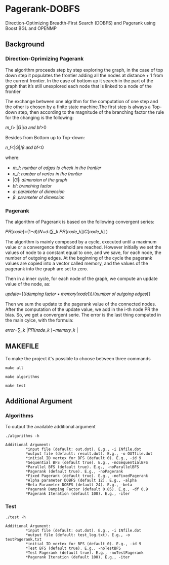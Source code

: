 # Pagerank-DOBFS
Direction-Optimizing Breadth-First Search (DOBFS) and Pagerank using Boost BGL and OPENMP


## Background
### Direction-Oprimizing Pagerank
The algorithm proceeds step by step exploring the graph, in the case of top down step it populates the frontier adding all the nodes at distance + 1 from the current frontier.
In the case of  bottom up it search in the part of the graph that it’s still unexplored each node that is linked to a node of the frontier

The exchange between one algrithm for the computation of one step and the other is chosen by a finite state machine.The first step is always a Top-down step, then according to the magnitude of the branching factor the rule for the changing is the following:

𝑚_𝑓> |𝐺|/𝛼  𝑎𝑛𝑑 𝑏𝑓>0

Besides from Bottom up to Top-down:

𝑛_𝑓<|𝐺|/𝛽  𝑎𝑛𝑑 𝑏𝑓<0

where:
- 𝑚_𝑓: 𝑛𝑢𝑚𝑏𝑒𝑟 𝑜𝑓 𝑒𝑑𝑔𝑒𝑠 𝑡𝑜 𝑐ℎ𝑒𝑐𝑘 𝑖𝑛 𝑡ℎ𝑒 𝑓𝑟𝑜𝑛𝑡𝑖𝑒𝑟 
- 𝑛_𝑓: 𝑛𝑢𝑚𝑏𝑒𝑟 𝑜𝑓 𝑣𝑒𝑟𝑡𝑒𝑥 𝑖𝑛 𝑡ℎ𝑒 𝑓𝑟𝑜𝑛𝑡𝑖𝑒𝑟 
- |𝐺|: 𝑑𝑖𝑚𝑒𝑛𝑠𝑖𝑜𝑛 𝑜𝑓 𝑡ℎ𝑒 𝑔𝑟𝑎𝑝ℎ 
- 𝑏𝑓: 𝑏𝑟𝑎𝑛𝑐ℎ𝑖𝑛𝑔 𝑓𝑎𝑐𝑡𝑜𝑟 
- 𝛼: 𝑝𝑎𝑟𝑎𝑚𝑒𝑡𝑒𝑟 𝑜𝑓 𝑑𝑖𝑚𝑒𝑛𝑠𝑖𝑜𝑛 
- 𝛽: 𝑝𝑎𝑟𝑎𝑚𝑒𝑡𝑒𝑟 𝑜𝑓 𝑑𝑖𝑚𝑒𝑛𝑠𝑖𝑜𝑛 



### Pagerank
The algorithm of Pagerank is based on the following convergent series:

𝑃𝑅[𝑛𝑜𝑑𝑒]=(1−𝑑)/𝑁+𝑑∙(∑_k 𝑃𝑅[𝑛𝑜𝑑𝑒_𝑘]/𝐶[𝑛𝑜𝑑𝑒_𝑘] )

The algorithm is mainly composed by a cycle, executed until a maximum value or a convergence threshold are reached. 
However initially we set the values of node to a constant equal to one, and we save, for each node, the number of outgoing edges.
At the beginning of the cycle the pagerank values are copied into a vector called memory, and the values of the pagerank into the graph are set to zero.

Then in a inner cycle, for each node of the graph, we compute an update value of the node, as:

𝑢𝑝𝑑𝑎𝑡𝑒=[((𝑑𝑎𝑚𝑝𝑖𝑛𝑔 𝑓𝑎𝑐𝑡𝑜𝑟 ∗ 𝑚𝑒𝑚𝑜𝑟𝑦[𝑛𝑜𝑑𝑒]))/(𝑛𝑢𝑚𝑏𝑒𝑟 𝑜𝑓 𝑜𝑢𝑡𝑔𝑜𝑖𝑛𝑔 𝑒𝑑𝑔𝑒𝑠)]

Then we sum the update to the pagerank value of the connected nodes.
After the computation of the update value, we add in the i-th node PR the bias. So, we get a convergent serie.
The error is the last thing computed in the main cylce, with the formula:

𝑒𝑟𝑟𝑜𝑟=∑_k |𝑃𝑅(𝑛𝑜𝑑𝑒_𝑘 )−𝑚𝑒𝑚𝑜𝑟𝑦_𝑘 |

## MAKEFILE
To make the project it's possible to choose between three commands
```
make all
```
```
make algorithms
```
```
make test
```


## Additional Argument
### Algorithms
To output the available additional argument
```
./algorithms -h
```

```
Additional Argument:
		 *input file (default: out.dot). E.g., -i INfile.dot
		 *output file (default: result.dot). E.g., -o OUTfile.dot
		 *initial ID vertex for BFS (default 0). E.g., -id 9
		 *Sequential BFS (default true). E.g., -noSequentialBFS
		 *Parallel BFS (default true). E.g., -noParallelBFS
		 *Pagerank (default true). E.g., -noPagerank
		 *Fixed Pagerank (default true). E.g., -noFixedPagerank
		 *Alpha parameter DOBFS (default 12). E.g., -alpha
		 *Beta Parameter DOBFS (default 24). E.g., -beta
		 *Pagerank Damping Factor (default 0.85). E.g., -df 0.9
		 *Pagerank Iteration (default 100). E.g., -iter 
```

### Test
```
./test -h
```

```
Additional Argument:
		 *input file (default: out.dot). E.g., -i INfile.dot
		 *output file (default: test_log.txt). E.g., -o testPagerank.txt
		 *initial ID vertex for BFS (default 0). E.g., -id 9
		 *Test BFS (default true). E.g., -noTestBFS
		 *Test Pagerank (default true). E.g., -noTestPagerank
		 *Pagerank Iteration (default 100). E.g., -iter 
```
